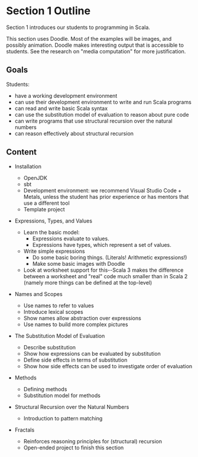 # Section 1 Outline

Section 1 introduces our students to programming in Scala. 

This section uses Doodle. Most of the examples will be images, and possibly animation. Doodle makes interesting output that is accessible to students. See the research on "media computation" for more justification.


## Goals

Students:

- have a working development environment
- can use their development environment to write and run Scala programs
- can read and write basic Scala syntax
- can use the substitution model of evaluation to reason about pure code
- can write programs that use structural recursion over the natural numbers
- can reason effectively about structural recursion


## Content

- Installation
  - OpenJDK
  - sbt
  - Development environment: we recommend Visual Studio Code + Metals, unless the student has prior experience or has mentors that use a different tool
  - Template project

- Expressions, Types, and Values
  - Learn the basic model:
    - Expressions evaluate to values.
    - Expressions have types, which represent a set of values.
  - Write simple expressions
    - Do some basic boring things. (Literals! Arithmetic expressions!)
    - Make some basic images with Doodle
  - Look at worksheet support for this--Scala 3 makes the difference between a worksheet and "real" code much smaller than in Scala 2 (namely more things can be defined at the top-level)

- Names and Scopes
  - Use names to refer to values
  - Introduce lexical scopes
  - Show names allow abstraction over expressions
  - Use names to build more complex pictures

- The Substitution Model of Evaluation
  - Describe substitution
  - Show how expressions can be evaluated by substitution
  - Define side effects in terms of substitution
  - Show how side effects can be used to investigate order of evaluation

- Methods
  - Defining methods
  - Substitution model for methods

- Structural Recursion over the Natural Numbers
  - Introduction to pattern matching

- Fractals
  - Reinforces reasoning principles for (structural) recursion
  - Open-ended project to finish this section 
